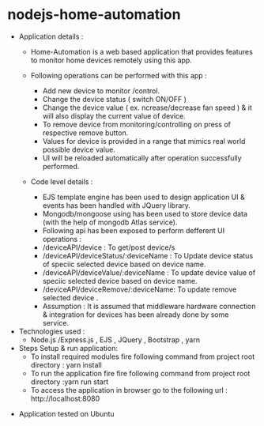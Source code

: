 # nodejs-home-automation


* Application details  :
  * Home-Automation is a web based application that provides features to monitor home devices remotely using this app.
  * Following operations can be performed with this app  :
       * Add new device to monitor /control.
       * Change the device status ( switch ON/OFF )
       * Change the device value ( ex. ncrease/decrease fan speed ) & it will also display the current value of device.
       * To remove device from monitoring/controlling on press of respective remove button.
       * Values for device is provided in a range that mimics real world possible device value.
       * UI will be reloaded automatically after operation successfully performed.

   * Code level details :
       * EJS template engine has been used to design application UI & events has been handled with JQuery library.
       * Mongodb/mongoose using has been used to store device data (with the help of mongodb Atlas service). 
       * Following api has been exposed to perform defferent UI operations :
       * /deviceAPI/device  : To get/post device/s
       * /deviceAPI/deviceStatus/:deviceName : To Update device status of speciic selected device based on device name.
       * /deviceAPI/deviceValue/:deviceName : To update  device value of speciic selected device based on device name.    
       * /deviceAPI/deviceRemove/:deviceName: To update  remove selected device .    
       * Assumption : It is assumed that middleware hardware connection & integration for devices has been already done by some service.
* Technologies used :
  * Node.js /Express.js , EJS , JQuery , Bootstrap , yarn
* Steps Setup & run application:
  * To install required modules  fire following command  from project root directory : yarn install
  * To run the application fire fire following command  from project root directory :yarn run start
  * To access the application in browser go to the following url : http://localhost:8080 

- Application tested on Ubuntu
